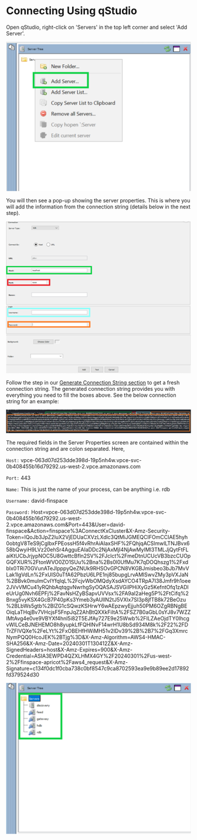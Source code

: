 Connecting Using qStudio
===============

Open qStudio, right-click on 'Servers' in the top left corner and select 'Add Server'.

![Add Server Connection](workshop/graphics/Servers_qStudio1.png)

You will then see a pop-up showing the server properties. This is where you will add the information from the connection string (details below in the next step).

![Server Properties](workshop/graphics/Server_Properties1.png)

Follow the step in our [Generate Connection String section](https://dataintellecttech.github.io/TorQ-Amazon-FinSpace-Starter-Pack/08-clusterconnectionstring/#generate-connection-string) to get a fresh connection string. The generated connection string provides you with everything you need to fill the boxes above. See the below connection string for an example:

![Connection String](workshop/graphics/Connectionstring3.png)

The required fields in the Server Properties screen are contained within the connection string and are colon separated. Here,

``Host:`` vpce-063d07d253dde398d-19p5nh4w.vpce-svc-0b408455b16d79292.us-west-2.vpce.amazonaws.com

``Port:`` 443

``Name:`` This is just the name of your process, can be anything i.e. rdb

``Username:`` david-finspace

``Password:`` Host=vpce-063d07d253dde398d-19p5nh4w.vpce-svc-0b408455b16d79292.us-west-2.vpce.amazonaws.com&Port=443&User=david-finspace&Action=finspace%3AConnectKxCluster&X-Amz-Security-Token=IQoJb3JpZ2luX2VjEDUaCXVzLXdlc3QtMiJGMEQCIFOmCCIAE5hyh0obtgV8TeS9jCglbxFPEossH5f4vRhrAiAIaxSHF%2FQhjqACSlmwlLTNJBvx658bQwyiH9LVz20ehSr4AgguEAIaDDc2NjAxMjI4NjAwMyIMl3TMLJjQytFtFLaiKtUCbJrjypNOC5U8GwttcBfln2SV%2FJclct%2FmeDtnUCUcVB3bzcCUOpGQFXUR%2FtonWVO0ZO1SUu%2Bna%2Bs0l0UfMu7K7qDOQhszg1%2Fxdblx0TRi70GVunATeJlpppyQeZNUk9RHSOvGPCN8VKGBJmisbeo3bJb7MvVLak1lgVdLn%2FxUIS0uTfA62PbzU6LPE1nj85bupgLrvAMlSwvZMy3pVXJaN%2BBvk0mulmCvIYfqlqL%2FcjvWbOMQdyXsdAYCO4TRpA7I38Jmfr9h1oee2JVvVMCu41yRQhbAqtqgvNwrhgSyOQASAJSVGiIPHiXyGz5KefntOfq1zADleUrUg0Nvh6EPFj%2FavNsHZyBSapvUVVsx%2FA9aI2aHeg5P%2FtCifq%2Bnxg5vyKSX4GcB7P40pKs3Ymeb3yAUllN2tJ5VXlx7SI3p8jfTB8k72BeOzu%2BLbWs5gtb%2BlZG1cSQwzKSHrwY6wAEpzwyEjjuh50PM6OZgRBNgBEOiqLaTHqjBv7VHcjsF5FnpJqZ2AhBtQXXkFiItA%2FSZ7B0aGbL0sYJ8v7WZZIMtAvg4e0ve9VBYXf4hnl5i82T5EJfAy727E9e25Wwb%2FILZAeOjdTY0IhcgvWlLCeBJNEHEMO8h8yupkLfFQHlNvF14wrH1U8bSd934M8k%2F22%2FDTrZFlVQXe%2FeLYt%2FxOBEHfHWiMH51v2IDv39%2B%2B7%2FGq3XmrcNymPQQ0HcoJEK%2BTjg%3D&X-Amz-Algorithm=AWS4-HMAC-SHA256&X-Amz-Date=20240301T130412Z&X-Amz-SignedHeaders=host&X-Amz-Expires=900&X-Amz-Credential=ASIA3EWPD4QZXLHMX4GY%2F20240301%2Fus-west-2%2Ffinspace-apricot%2Faws4_request&X-Amz-Signature=c134f0dc1f0cba738c0bf8547c9ca8702593ea9e9b89ee2d17892fd379524d30

![All Servers](workshop/graphics/CompleteServers1.png)